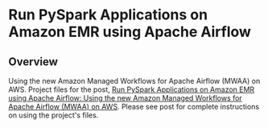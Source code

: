 # Run PySpark Applications on Amazon EMR using Apache Airflow

## Overview

Using the new Amazon Managed Workflows for Apache Airflow (MWAA) on AWS. Project files for the post, [Run PySpark Applications on Amazon EMR using Apache Airflow: Using the new Amazon Managed Workflows for Apache Airflow (MWAA) on AWS](https://garystafford.medium.com). Please see post for complete instructions on using the project's files.